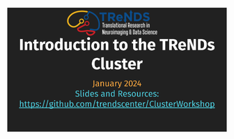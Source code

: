 ![](https://github.com/trendscenter/ClusterWorkshop/blob/8d48f36ff43d230e59f6a3aece6f1605196d7de2/Introduction%20to%20the%20TReNDs%20Cluster.png)
